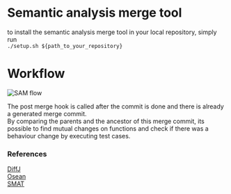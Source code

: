 # Semantic analysis merge tool

to install the semantic analysis merge tool in your local repository, simply run  
`./setup.sh ${path_to_your_repository}`

# Workflow

![SAM flow](https://i.imgur.com/N2GQRHL.png)

The post merge hook is called after the commit is done and there is already a generated merge commit.  
By comparing the parents and the ancestor of this merge commit, its possible to find mutual changes on functions and check if there was a behaviour change by executing test cases.

### References
[DiffJ](https://github.com/jpace/diffj)  
[Osean](https://github.com/leusonmario/OSean.EX)  
[SMAT](https://github.com/leusonmario/SMAT)  
